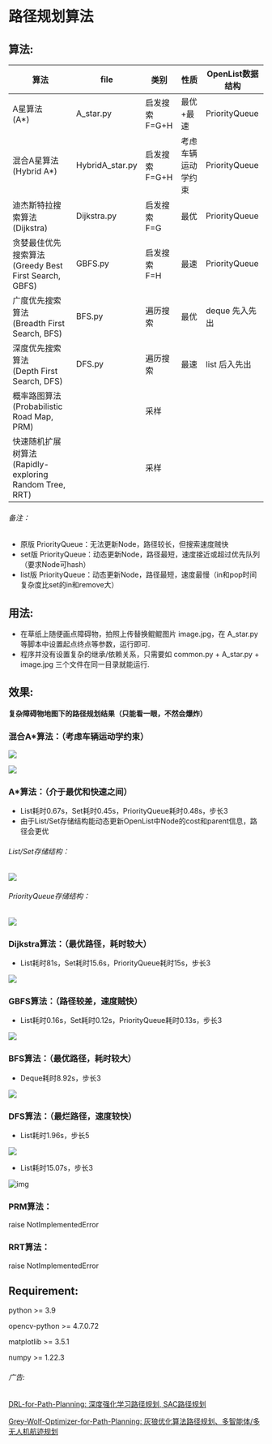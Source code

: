 # 路径规划算法

## 算法:

| 算法                                                         | file        | 类别                | 性质      | OpenList数据结构 |
| ------------------------------------------------------------ | ----------- | ------------------- | --------- | ---------------- |
| A星算法<br />(A*)                                            | A_star.py   | 启发搜索<br />F=G+H | 最优+最速 | PriorityQueue    |
| 混合A星算法<br />(Hybrid A*) | HybridA_star.py | 启发搜索<br />F=G+H | 考虑车辆运动学约束 | PriorityQueue |
| 迪杰斯特拉搜索算法<br />(Dijkstra)                           | Dijkstra.py | 启发搜索<br />F=G   | 最优      | PriorityQueue    |
| 贪婪最佳优先搜索算法<br />(Greedy Best First Search, GBFS)   | GBFS.py     | 启发搜索<br />F=H   | 最速      | PriorityQueue    |
| 广度优先搜索算法<br />(Breadth First Search, BFS)            | BFS.py      | 遍历搜索            | 最优      | deque 先入先出   |
| 深度优先搜索算法<br />(Depth First Search, DFS)              | DFS.py      | 遍历搜索            | 最速      | list 后入先出   |
| 概率路图算法<br />(Probabilistic Road Map, PRM)              |             | 采样                |           |                  |
| 快速随机扩展树算法<br />(Rapidly-exploring Random Tree, RRT) |             | 采样                |           |                  |

###### 备注：

* 原版 PriorityQueue：无法更新Node，路径较长，但搜索速度贼快
* set版 PriorityQueue：动态更新Node，路径最短，速度接近或超过优先队列（要求Node可hash）
* list版 PriorityQueue：动态更新Node，路径最短，速度最慢（in和pop时间复杂度比set的in和remove大）

## 用法:

* 在草纸上随便画点障碍物，拍照上传替换鲲鲲图片 image.jpg，在 A_star.py 等脚本中设置起点终点等参数，运行即可.
* 程序并没有设置复杂的继承/依赖关系，只需要如 common.py  + A_star.py + image.jpg 三个文件在同一目录就能运行.

## 效果:

**复杂障碍物地图下的路径规划结果（只能看一眼，不然会爆炸）**

### 混合A*算法：（考虑车辆运动学约束）

![](图片/hybrida1.png)

![](图片/hybrida.png)

### A*算法：（介于最优和快速之间）

* List耗时0.67s，Set耗时0.45s，PriorityQueue耗时0.48s，步长3
* 由于List/Set存储结构能动态更新OpenList中Node的cost和parent信息，路径会更优

###### List/Set存储结构：

![](图片/astar.png)

###### PriorityQueue存储结构：

![](图片/astar_1.png)

### Dijkstra算法：（最优路径，耗时较大）

* List耗时81s，Set耗时15.6s，PriorityQueue耗时15s，步长3

![](图片/dij.png)

### GBFS算法：（路径较差，速度贼快）

* List耗时0.16s，Set耗时0.12s，PriorityQueue耗时0.13s，步长3

![](图片/gbfs.png)

### BFS算法：（最优路径，耗时较大）

* Deque耗时8.92s，步长3

![](图片/bfs.png)

### DFS算法：（最烂路径，速度较快）

* List耗时1.96s，步长5

![](图片/dfs.png)

* List耗时15.07s，步长3

![img](图片/dfs_1.png)

### PRM算法：

raise NotImplementedError

### RRT算法：

raise NotImplementedError

## Requirement:

python  >= 3.9

opencv-python >= 4.7.0.72

matplotlib >= 3.5.1

numpy >= 1.22.3

###### 广告:

[DRL-for-Path-Planning: 深度强化学习路径规划, SAC路径规划](https://github.com/zhaohaojie1998/DRL-for-Path-Planning)

[Grey-Wolf-Optimizer-for-Path-Planning: 灰狼优化算法路径规划、多智能体/多无人机航迹规划](https://github.com/zhaohaojie1998/Grey-Wolf-Optimizer-for-Path-Planning)
